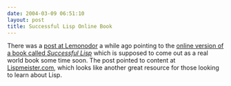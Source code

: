 ```yaml
---
date: 2004-03-09 06:51:10
layout: post
title: Successful Lisp Online Book
---
```


There was a [post at Lemonodor](http://lemonodor.com/archives/000718.html) a while ago pointing to the [online version of a book called _Successful Lisp_](http://www.psg.com/~dlamkins/sl/cover.html) which is supposed to come out as a real world book some time soon. The post pointed to content at [Lispmeister.com](http://lispmeister.com/cgi-bin/blosxom/), which looks like another great resource for those looking to learn about Lisp.
